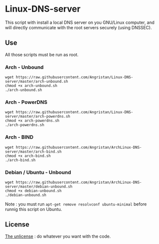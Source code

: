 # Linux-DNS-server
This script with install a local DNS server on you GNU/Linux computer, and will directly communicate with the root servers securely (using DNSSEC).


## Use

All those scripts must be run as root.

### Arch - Unbound
```
wget https://raw.githubusercontent.com/Angristan/Linux-DNS-server/master/arch-unbound.sh
chmod +x arch-unbound.sh
./arch-unbound.sh
```

### Arch - PowerDNS
```
wget https://raw.githubusercontent.com/Angristan/Linux-DNS-server/master/arch-powerdns.sh
chmod +x arch-powerdns.sh
./arch-powerdns.sh
```

### Arch - BIND
```
wget https://raw.githubusercontent.com/Angristan/ArchLinux-DNS-server/master/arch-bind.sh
chmod +x arch-bind.sh
./arch-bind.sh
```

### Debian / Ubuntu - Unbound
```
wget https://raw.githubusercontent.com/Angristan/ArchLinux-DNS-server/master/debian-unbound.sh
chmod +x debian-unbound.sh
./debian-unbound.sh
```

Note : you must run `apt-get remove resolvconf ubuntu-minimal` before runnig this script on Ubuntu.


## License

[The unlicense](https://github.com/Angristan/ArchLinux-DNS-server/blob/master/LICENSE)  : do whatever you want with the code.
